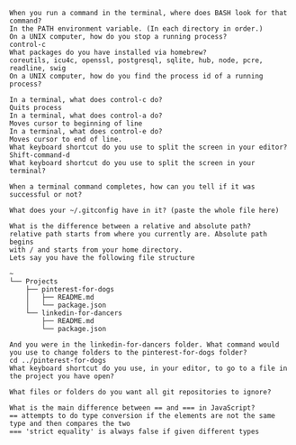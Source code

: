 

    When you run a command in the terminal, where does BASH look for that command?
    In the PATH environment variable. (In each directory in order.)
    On a UNIX computer, how do you stop a running process?
    control-c
    What packages do you have installed via homebrew?
    coreutils, icu4c, openssl, postgresql, sqlite, hub, node, pcre, readline, swig
    On a UNIX computer, how do you find the process id of a running process?

    In a terminal, what does control-c do?
    Quits process
    In a terminal, what does control-a do?
    Moves cursor to beginning of line
    In a terminal, what does control-e do?
    Moves cursor to end of line.
    What keyboard shortcut do you use to split the screen in your editor?
    Shift-command-d
    What keyboard shortcut do you use to split the screen in your terminal?

    When a terminal command completes, how can you tell if it was successful or not?

    What does your ~/.gitconfig have in it? (paste the whole file here)

    What is the difference between a relative and absolute path?
    relative path starts from where you currently are. Absolute path begins
    with / and starts from your home directory.
    Lets say you have the following file structure

    ~
    └── Projects
        ├── pinterest-for-dogs
        │   ├── README.md
        │   └── package.json
        └── linkedin-for-dancers
            ├── README.md
            └── package.json

    And you were in the linkedin-for-dancers folder. What command would you use to change folders to the pinterest-for-dogs folder?
    cd ../pinterest-for-dogs
    What keyboard shortcut do you use, in your editor, to go to a file in the project you have open?

    What files or folders do you want all git repositories to ignore?

    What is the main difference between == and === in JavaScript?
    == attempts to do type conversion if the elements are not the same type and then compares the two
    === 'strict equality' is always false if given different types

